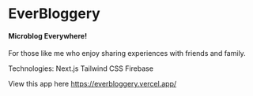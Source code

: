 # EverBloggery

#### Microblog Everywhere!

For those like me who enjoy sharing experiences with friends and family.

Technologies:
Next.js
Tailwind CSS
Firebase

View this app here https://everbloggery.vercel.app/